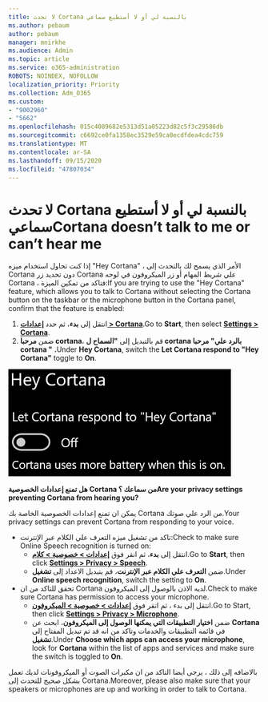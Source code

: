 ```yaml
---
title: لا تحدث Cortana بالنسبة لي أو لا أستطيع سماعي
ms.author: pebaum
author: pebaum
manager: mnirkhe
ms.audience: Admin
ms.topic: article
ms.service: o365-administration
ROBOTS: NOINDEX, NOFOLLOW
localization_priority: Priority
ms.collection: Adm_O365
ms.custom:
- "9002960"
- "5662"
ms.openlocfilehash: 015c4089682e5313d51a05223d82c5f3c29586db
ms.sourcegitcommit: c6692ce0fa1358ec3529e59ca0ecdfdea4cdc759
ms.translationtype: MT
ms.contentlocale: ar-SA
ms.lasthandoff: 09/15/2020
ms.locfileid: "47807034"
---
```

# <a name="cortana-doesnt-talk-to-me-or-cant-hear-me"></a><span data-ttu-id="18ee9-102">لا تحدث Cortana بالنسبة لي أو لا أستطيع سماعي</span><span class="sxs-lookup"><span data-stu-id="18ee9-102">Cortana doesn’t talk to me or can’t hear me</span></span>

<span data-ttu-id="18ee9-103">إذا كنت تحاول استخدام ميزه "Hey Cortana" ، الأمر الذي يسمح لك بالتحدث إلى Cortana دون تحديد زر Cortana علي شريط المهام أو زر الميكروفون في لوحه Cortana ، فتاكد من تمكين الميزة:</span><span class="sxs-lookup"><span data-stu-id="18ee9-103">If you are trying to use the "Hey Cortana" feature, which allows you to talk to Cortana without selecting the Cortana button on the taskbar or the microphone button in the Cortana panel, confirm that the feature is enabled:</span></span>

1. <span data-ttu-id="18ee9-104">انتقل إلى **بدء**، ثم حدد **[إعدادات > Cortana](ms-settings:cortana?activationSource=GetHelp)**.</span><span class="sxs-lookup"><span data-stu-id="18ee9-104">Go to **Start**, then select **[Settings > Cortana](ms-settings:cortana?activationSource=GetHelp)**.</span></span>
2. <span data-ttu-id="18ee9-105">ضمن **مرحبا cortana**، قم بالتبديل إلى **"السماح ل cortana بالرد علي" مرحبا cortana "** **.**</span><span class="sxs-lookup"><span data-stu-id="18ee9-105">Under **Hey Cortana**, switch the **Let Cortana respond to "Hey Cortana"** toggle to **On**.</span></span>

![مرحبا Cortana](media/hey-cortana.png)

<span data-ttu-id="18ee9-107">**هل تمنع إعدادات الخصوصية Cortana من سماعك ؟**</span><span class="sxs-lookup"><span data-stu-id="18ee9-107">**Are your privacy settings preventing Cortana from hearing you?**</span></span>

<span data-ttu-id="18ee9-108">يمكن ان تمنع إعدادات الخصوصية الخاصة بك Cortana من الرد علي صوتك.</span><span class="sxs-lookup"><span data-stu-id="18ee9-108">Your privacy settings can prevent Cortana from responding to your voice.</span></span>
- <span data-ttu-id="18ee9-109">تاكد من تشغيل ميزه التعرف علي الكلام عبر الإنترنت:</span><span class="sxs-lookup"><span data-stu-id="18ee9-109">Check to make sure Online Speech recognition is turned on:</span></span>
    - <span data-ttu-id="18ee9-110">انتقل إلى **بدء**، ثم انقر فوق **[إعدادات > خصوصية > كلام](ms-settings:privacy-speech?activationSource=GetHelp)**.</span><span class="sxs-lookup"><span data-stu-id="18ee9-110">Go to **Start**, then click **[Settings > Privacy > Speech](ms-settings:privacy-speech?activationSource=GetHelp)**.</span></span>
    - <span data-ttu-id="18ee9-111">ضمن **التعرف علي الكلام عبر الإنترنت**، قم بتبديل الاعداد إلى **تشغيل**.</span><span class="sxs-lookup"><span data-stu-id="18ee9-111">Under **Online speech recognition**, switch the setting to **On**.</span></span>
- <span data-ttu-id="18ee9-112">تحقق للتاكد من ان Cortana لديه الاذن بالوصول إلى الميكروفون.</span><span class="sxs-lookup"><span data-stu-id="18ee9-112">Check to make sure Cortana has permission to access your microphone.</span></span> 
    - <span data-ttu-id="18ee9-113">انتقل إلى بدء ، ثم انقر فوق **[إعدادات > خصوصية > الميكروفون](ms-settings:privacy-microphone?activationSource=GetHelp)**.</span><span class="sxs-lookup"><span data-stu-id="18ee9-113">Go to Start, then click **[Settings > Privacy > Microphone](ms-settings:privacy-microphone?activationSource=GetHelp)**.</span></span>
    - <span data-ttu-id="18ee9-114">ضمن **اختيار التطبيقات التي يمكنها الوصول إلى الميكروفون**، ابحث عن **Cortana** في قائمه التطبيقات والخدمات وتاكد من انه قد تم تبديل المفتاح إلى **تشغيل**.</span><span class="sxs-lookup"><span data-stu-id="18ee9-114">Under **Choose which apps can access your microphone**, look for **Cortana** within the list of apps and services and make sure the switch is toggled to **On**.</span></span>

<span data-ttu-id="18ee9-115">بالاضافه إلى ذلك ، يرجى أيضا التاكد من ان مكبرات الصوت أو الميكروفونات لديك تعمل بشكل صحيح للتحدث إلى Cortana.</span><span class="sxs-lookup"><span data-stu-id="18ee9-115">Moreover, please also make sure that your speakers or microphones are up and working in order to talk to Cortana.</span></span>
